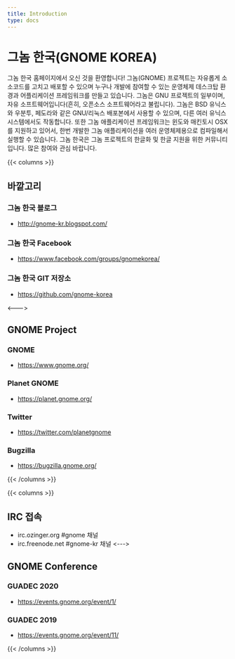 ```yaml
---
title: Introduction
type: docs
---
```


# 그놈 한국(GNOME KOREA)

그놈 한국 홈페이지에서 오신 것을 환영합니다!
그놈(GNOME) 프로젝트는 자유롭게 소소코드를 고치고 배포할 수 있으며 누구나 개발에 참여할 수 있는 운영체제 데스크탑 환경과 어플리케이션 프레임워크를 만들고 있습니다.
그놈은 GNU 프로젝트의 일부이며, 자유 소프트웨어입니다(흔히, 오픈소스 소프트웨어라고 불립니다). 그놈은 BSD 유닉스와 우분투, 페도라와 같은 GNU/리눅스 배포본에서 사용할 수 있으며, 다른 여러 유닉스 시스템에서도 작동합니다.
또한 그놈 애플리케이션 프레임워크는 윈도와 매킨토시 OSX를 지원하고 있어서, 한번 개발한 그놈 애플리케이션을 여러 운영체제용으로 컴파일해서 실행할 수 있습니다.
그놈 한국은 그놈 프로젝트의 한글화 및 한글 지원을 위한 커뮤니티입니다. 많은 참여와 관심 바랍니다.

{{< columns >}}

## 바깥고리

### 그놈 한국 블로그
* http://gnome-kr.blogspot.com/

### 그놈 한국 Facebook
* https://www.facebook.com/groups/gnomekorea/

### 그놈 한국 GIT 저장소
* https://github.com/gnome-korea

<--->
## GNOME Project
### GNOME
* https://www.gnome.org/
### Planet GNOME
* https://planet.gnome.org/

### Twitter
* https://twitter.com/planetgnome
### Bugzilla
* https://bugzilla.gnome.org/

{{< /columns >}}


{{< columns >}}
## IRC 접속
* irc.ozinger.org  #gnome 채널
* irc.freenode.net #gnome-kr 채널
<--->
## GNOME Conference
### GUADEC 2020
* https://events.gnome.org/event/1/
### GUADEC 2019
* https://events.gnome.org/event/11/

{{< /columns >}}
